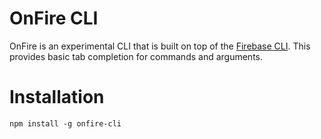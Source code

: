 # OnFire CLI

OnFire is an experimental CLI that is built on top of the [Firebase CLI](https://firebase.google.com/docs/cli). This provides basic tab completion for commands and arguments.

# Installation

```
npm install -g onfire-cli
```
